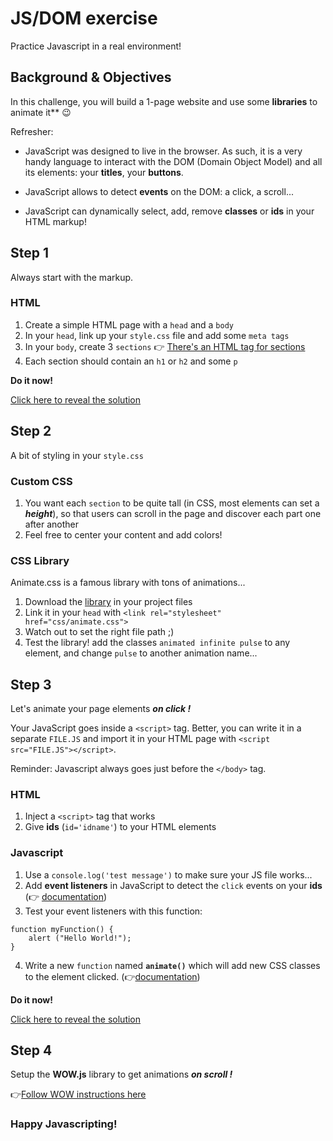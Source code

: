 # JS/DOM exercise

Practice Javascript in a real environment!
 
## Background & Objectives

In this challenge, you will build a 1-page website and use some **libraries** to animate it** 😉

Refresher:

- JavaScript was designed to live in the browser. As such, it is a very handy language to interact with the DOM (Domain Object Model) and all its elements: your **titles**, your **buttons**.

- JavaScript allows to detect **events** on the DOM: a click, a scroll...

- JavaScript can dynamically select, add, remove **classes** or **ids** in your HTML markup!

## Step 1

Always start with the markup.

### HTML

1. Create a simple HTML page with a `head` and a `body`
2. In your `head`, link up your `style.css` file and add some `meta tags`
3. In your `body`, create 3 `sections` 👉 [There's an HTML tag for sections](https://www.w3schools.com/tags/tag_section.asp)
4. Each section should contain an `h1` or `h2` and some `p`

**Do it now!**

[Click here to reveal the solution](solution-1.md)

## Step 2

A bit of styling in your `style.css`

### Custom CSS

1. You want each `section` to be quite tall (in CSS, most elements can set a ***height***), so that users can scroll in the page and discover each part one after another
2. Feel free to center your content and add colors!

### CSS Library

Animate.css is a famous library with tons of animations...

1. Download the [library](https://daneden.github.io/animate.css/) in your project files
2. Link it in your `head` with `<link rel="stylesheet" href="css/animate.css">`
3. Watch out to set the right file path ;)
4. Test the library! add the classes `animated infinite pulse` to any element, and change `pulse` to another animation name...

## Step 3

Let's animate your page elements ***on click !***

Your JavaScript goes inside a `<script>` tag. Better, you can write it in a separate `FILE.JS` and import it in your HTML page with `<script src="FILE.JS"></script>`.

Reminder: Javascript always goes just before the `</body>` tag.

### HTML

1. Inject a `<script>` tag that works
2. Give **ids** (`id='idname'`) to your HTML elements

### Javascript

1. Use a `console.log('test message')` to make sure your JS file works...
2. Add **event listeners** in JavaScript to detect the `click` events on your **ids** (👉 [documentation](https://www.w3schools.com/js/js_htmldom_eventlistener.asp))
3. Test your event listeners with this function:

```
function myFunction() {
    alert ("Hello World!");
}
```
4. Write a new `function` named **`animate()`** which will add new CSS classes to the element clicked. (👉[documentation](https://www.w3schools.com/jsref/prop_element_classlist.asp))

**Do it now!**

[Click here to reveal the solution](solution-2.md)

## Step 4

Setup the **WOW.js** library to get animations ***on scroll !***

👉[Follow WOW instructions here](http://mynameismatthieu.com/WOW/docs.html)



### Happy Javascripting!